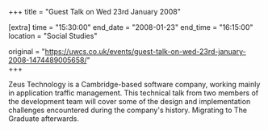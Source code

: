 +++
title = "Guest Talk on Wed 23rd January 2008"

[extra]
time = "15:30:00"
end_date = "2008-01-23"
end_time = "16:15:00"
location = "Social Studies"

original = "https://uwcs.co.uk/events/guest-talk-on-wed-23rd-january-2008-1474489005658/"    
+++

Zeus Technology is a Cambridge-based software company, working mainly in application traffic management. This technical talk from two members of the development team will cover some of the design and implementation challenges encountered during the company's history. Migrating to The Graduate afterwards.

